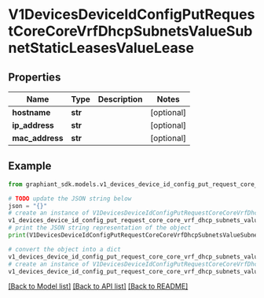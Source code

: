 # V1DevicesDeviceIdConfigPutRequestCoreCoreVrfDhcpSubnetsValueSubnetStaticLeasesValueLease


## Properties

Name | Type | Description | Notes
------------ | ------------- | ------------- | -------------
**hostname** | **str** |  | [optional] 
**ip_address** | **str** |  | [optional] 
**mac_address** | **str** |  | [optional] 

## Example

```python
from graphiant_sdk.models.v1_devices_device_id_config_put_request_core_core_vrf_dhcp_subnets_value_subnet_static_leases_value_lease import V1DevicesDeviceIdConfigPutRequestCoreCoreVrfDhcpSubnetsValueSubnetStaticLeasesValueLease

# TODO update the JSON string below
json = "{}"
# create an instance of V1DevicesDeviceIdConfigPutRequestCoreCoreVrfDhcpSubnetsValueSubnetStaticLeasesValueLease from a JSON string
v1_devices_device_id_config_put_request_core_core_vrf_dhcp_subnets_value_subnet_static_leases_value_lease_instance = V1DevicesDeviceIdConfigPutRequestCoreCoreVrfDhcpSubnetsValueSubnetStaticLeasesValueLease.from_json(json)
# print the JSON string representation of the object
print(V1DevicesDeviceIdConfigPutRequestCoreCoreVrfDhcpSubnetsValueSubnetStaticLeasesValueLease.to_json())

# convert the object into a dict
v1_devices_device_id_config_put_request_core_core_vrf_dhcp_subnets_value_subnet_static_leases_value_lease_dict = v1_devices_device_id_config_put_request_core_core_vrf_dhcp_subnets_value_subnet_static_leases_value_lease_instance.to_dict()
# create an instance of V1DevicesDeviceIdConfigPutRequestCoreCoreVrfDhcpSubnetsValueSubnetStaticLeasesValueLease from a dict
v1_devices_device_id_config_put_request_core_core_vrf_dhcp_subnets_value_subnet_static_leases_value_lease_from_dict = V1DevicesDeviceIdConfigPutRequestCoreCoreVrfDhcpSubnetsValueSubnetStaticLeasesValueLease.from_dict(v1_devices_device_id_config_put_request_core_core_vrf_dhcp_subnets_value_subnet_static_leases_value_lease_dict)
```
[[Back to Model list]](../README.md#documentation-for-models) [[Back to API list]](../README.md#documentation-for-api-endpoints) [[Back to README]](../README.md)


